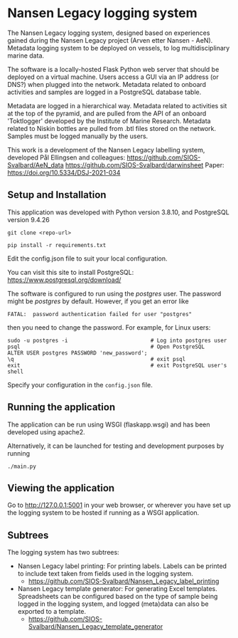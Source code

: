 # Nansen Legacy logging system

The Nansen Legacy logging system, designed based on experiences gained during the Nansen Legacy project (Arven etter Nansen - AeN). Metadata logging system to be deployed on vessels, to log multidisciplinary marine data.

The software is a locally-hosted Flask Python web server that should be deployed on a virtual machine. Users access a GUI via an IP address (or DNS?) when plugged into the network. Metadata related to onboard activities and samples are logged in a PostgreSQL database table.

Metadata are logged in a hierarchical way. Metadata related to activities sit at the top of the pyramid, and  are pulled from the API of an onboard 'Toktlogger' developed by the Institute of Marine Research. Metadata related to Niskin bottles are pulled from .btl files stored on the network. Samples must be logged manually by the users.  

This work is a development of the Nansen Legacy labelling system, developed Pål Ellingsen and colleagues:
https://github.com/SIOS-Svalbard/AeN_data
https://github.com/SIOS-Svalbard/darwinsheet
Paper: https://doi.org/10.5334/DSJ-2021-034

## Setup and Installation

This application was developed with Python version 3.8.10, and PostgreSQL version 9.4.26

```
git clone <repo-url>

pip install -r requirements.txt
```

Edit the config.json file to suit your local configuration.

You can visit this site to install PostgreSQL: https://www.postgresql.org/download/

The software is configured to run using the *postgres* user. The password might be *postgres* by default. However, if you get an error like

`FATAL:  password authentication failed for user "postgres"`

then you need to change the password. For example, for Linux users:

```
sudo -u postgres -i                          # Log into postgres user
psql                                         # Open PostgreSQL
ALTER USER postgres PASSWORD 'new_password';
\q                                           # exit psql
exit                                         # exit PostgreSQL user's shell
```

Specify your configuration in the `config.json` file.

## Running the application

The application can be run using WSGI (flaskapp.wsgi) and has been developed using apache2.

Alternatively, it can be launched for testing and development purposes by running

```
./main.py
```

## Viewing the application

Go to http://127.0.0.1:5001 in your web browser, or wherever you have set up the logging system to be hosted if running as a WSGI application.

## Subtrees

The logging system has two subtrees:

* Nansen Legacy label printing: For printing labels. Labels can be printed to include text taken from fields used in the logging system.
	- https://github.com/SIOS-Svalbard/Nansen_Legacy_label_printing
* Nansen Legacy template generator: For generating Excel templates. Spreadsheets can be configured based on the type of sample being logged in the logging system, and logged (meta)data can also be exported to a template.
	- https://github.com/SIOS-Svalbard/Nansen_Legacy_template_generator
